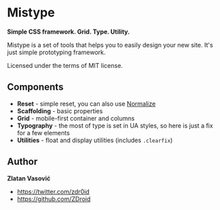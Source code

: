 # Mistype

**Simple CSS framework. Grid. Type. Utility.**

Mistype is a set of tools that helps you to easily design your new site. It's
just simple prototyping framework.

Licensed under the terms of MIT license.

## Components

* **Reset** - simple reset, you can also use
[Normalize](https://github.com/necolas/normalize.css)
* **Scaffolding** - basic properties
* **Grid** - mobile-first container and columns
* **Typography** - the most of type is set in UA styles, so here is just a fix
for a few elements
* **Utilities** - float and display utilities (includes `.clearfix`)

## Author

**Zlatan Vasović**
* https://twitter.com/zdr0id
* https://github.com/ZDroid

